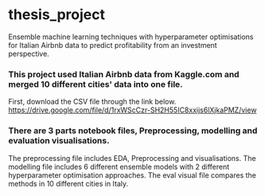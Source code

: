 # thesis_project
Ensemble machine learning techniques with hyperparameter optimisations for Italian Airbnb data to predict profitability from an investment perspective. 

### This project used Italian Airbnb data from Kaggle.com and merged 10 different cities' data into one file.
First, download the CSV file through the link below.
https://drive.google.com/file/d/1rxWScCzr-SH2H55IC8xxijs6lXjkaPMZ/view

### There are 3 parts notebook files, Preprocessing, modelling and evaluation visualisations. 
The preprocessing file includes EDA, Preprocessing and visualisations.
The modelling file includes 6 different ensemble models with 2 different hyperparameter optimisation approaches.
The eval visual file compares the methods in 10 different cities in Italy.
